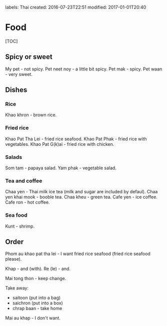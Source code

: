 labels: Thai
created: 2016-07-23T22:51
modified: 2017-01-01T20:40

# Food

[TOC]

## Spicy or sweet

My pet - not spicy.
Pet neet noy - a little bit spicy.
Pet mak - spicy.
Pet waan - very sweet.

## Dishes

### Rice

Khao khron - brown rice.

### Fried rice

Khao Pat Tha Lei - fried rice seafood.
Khao Pat Phak - fried rice with vegetables.
Khao Pat G(k)ai - fried rice with chicken.

### Salads

Som tam - papaya salad.
Yam phak - vegetable salad.

### Tea and coffee

Chaa yen - Thai milk ice tea (milk and sugar are included by defaul).
Chaa yen khai mook - booble tea.
Chaa kheu - green tea.
Cafe yen - ice coffee.
Cafe ron - hot coffee.

### Sea food

Kunt - shrimp.

## Order

Phom au khao pat tha lei - I want fried rice seafood (fried rice seafood please).

Khap - and (with).
Re (le) - and.

Mai tong thon - keep change.

Take away:

- saitoon (put into a bag)
- saichron (put into a box)
- chrap baan - take home

Mai au khap - I don't want.
